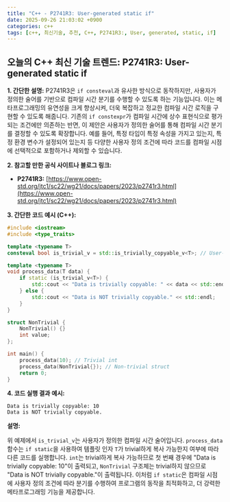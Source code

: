 ```yaml
---
title: "C++ - P2741R3: User-generated static if"
date: 2025-09-26 21:03:02 +0900
categories: c++
tags: [c++, 최신기술, 추천, C++, P2741R3:, User, generated, static, if]
---
```


## 오늘의 C++ 최신 기술 트렌드: **P2741R3: User-generated static if**

**1. 간단한 설명:**
P2741R3은 `if consteval`과 유사한 방식으로 동작하지만, 사용자가 정의한 술어를 기반으로 컴파일 시간 분기를 수행할 수 있도록 하는 기능입니다. 이는 메타프로그래밍의 유연성을 크게 향상시켜, 더욱 복잡하고 정교한 컴파일 시간 로직을 구현할 수 있도록 해줍니다.  기존의 `if constexpr`가 컴파일 시간에 상수 표현식으로 평가되는 조건에만 의존하는 반면, 이 제안은 사용자가 정의한 술어를 통해 컴파일 시간 분기를 결정할 수 있도록 확장합니다. 예를 들어, 특정 타입이 특정 속성을 가지고 있는지, 특정 환경 변수가 설정되어 있는지 등 다양한 사용자 정의 조건에 따라 코드를 컴파일 시점에 선택적으로 포함하거나 제외할 수 있습니다.

**2. 참고할 만한 공식 사이트나 블로그 링크:**

*   **P2741R3:** [https://www.open-std.org/jtc1/sc22/wg21/docs/papers/2023/p2741r3.html](https://www.open-std.org/jtc1/sc22/wg21/docs/papers/2023/p2741r3.html)

**3. 간단한 코드 예시 (C++):**

```cpp
#include <iostream>
#include <type_traits>

template <typename T>
consteval bool is_trivial_v = std::is_trivially_copyable_v<T>; // User-defined predicate

template <typename T>
void process_data(T data) {
    if static (is_trivial_v<T>) {
        std::cout << "Data is trivially copyable: " << data << std::endl;
    } else {
        std::cout << "Data is NOT trivially copyable." << std::endl;
    }
}

struct NonTrivial {
    NonTrivial() {}
    int value;
};

int main() {
    process_data(10); // Trivial int
    process_data(NonTrivial{}); // Non-trivial struct
    return 0;
}
```

**4. 코드 실행 결과 예시:**

```
Data is trivially copyable: 10
Data is NOT trivially copyable.
```

**설명:**

위 예제에서 `is_trivial_v`는 사용자가 정의한 컴파일 시간 술어입니다. `process_data` 함수는 `if static`을 사용하여 템플릿 인자 `T`가 trivial하게 복사 가능한지 여부에 따라 다른 코드를 실행합니다. `int`는 trivial하게 복사 가능하므로 첫 번째 경우에 "Data is trivially copyable: 10"이 출력되고, `NonTrivial` 구조체는 trivial하지 않으므로 "Data is NOT trivially copyable."이 출력됩니다. 이처럼 `if static`은 컴파일 시점에 사용자 정의 조건에 따라 분기를 수행하여 프로그램의 동작을 최적화하고, 더 강력한 메타프로그래밍 기능을 제공합니다.

